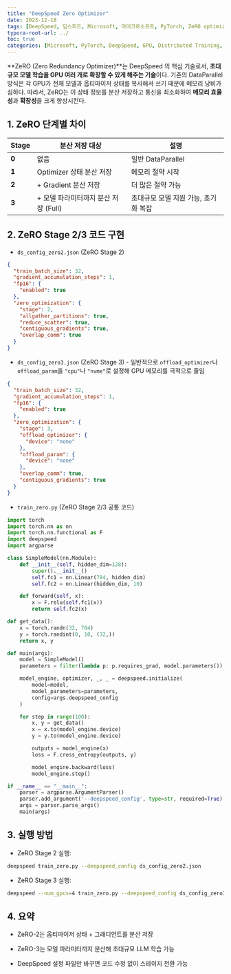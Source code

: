```yaml
---
title: "DeepSpeed Zero Optimizer"
date: 2023-12-18
tags: [DeepSpeed, 딥스피드, Microsoft, 마이크로소프트, PyTorch, ZeRO optimizer, Mixed Precision, Model Parallelism, Pipeline Parallelism, DeepSpeed-Inference]
typora-root-url: ../
toc: true
categories: [Microsoft, PyTorch, DeepSpeed, GPU, Distributed Training, Transformer]
---
```


**ZeRO (Zero Redundancy Optimizer)**는 DeepSpeed 의 핵심 기술로서, **초대규모 모델 학습을 GPU 여러 개로 확장할 수 있게 해주는 기술**이다. 기존의 DataParallel 방식은 각 GPU가 전체 모델과 옵티마이저 상태를 복사해서 쓰기 때문에 메모리 낭비가 심하다. 따라서,  ZeRO는 이 상태 정보를 분산 저장하고 통신을 최소화하여 **메모리 효율성**과 **확장성**을 크게 향상시킨다. 



## 1. ZeRO 단계별 차이

| Stage | 분산 저장 대상                       | 설명                                 |
| ----- | ------------------------------------ | ------------------------------------ |
| **0** | 없음                                 | 일반 DataParallel                    |
| **1** | Optimizer 상태 분산 저장             | 메모리 절약 시작                     |
| **2** | + Gradient 분산 저장                 | 더 많은 절약 가능                    |
| **3** | + 모델 파라미터까지 분산 저장 (Full) | 초대규모 모델 지원 가능, 초기화 복잡 |



## 2. ZeRO Stage 2/3 코드 구현

* `ds_config_zero2.json` (ZeRO Stage 2)

```json
{
  "train_batch_size": 32,
  "gradient_accumulation_steps": 1,
  "fp16": {
    "enabled": true
  },
  "zero_optimization": {
    "stage": 2,
    "allgather_partitions": true,
    "reduce_scatter": true,
    "contiguous_gradients": true,
    "overlap_comm": true
  }
}
```

* `ds_config_zero3.json` (ZeRO Stage 3) - 일반적으로 `offload_optimizer`나 `offload_param`을 `"cpu"`나 `"nvme"`로 설정해 GPU 메모리를 극적으로 줄임

```json
{
  "train_batch_size": 32,
  "gradient_accumulation_steps": 1,
  "fp16": {
    "enabled": true
  },
  "zero_optimization": {
    "stage": 3,
    "offload_optimizer": {
      "device": "none"
    },
    "offload_param": {
      "device": "none"
    },
    "overlap_comm": true,
    "contiguous_gradients": true
  }
}

```

* `train_zero.py` (ZeRO Stage 2/3 공통 코드)

```python
import torch
import torch.nn as nn
import torch.nn.functional as F
import deepspeed
import argparse

class SimpleModel(nn.Module):
    def __init__(self, hidden_dim=128):
        super().__init__()
        self.fc1 = nn.Linear(784, hidden_dim)
        self.fc2 = nn.Linear(hidden_dim, 10)

    def forward(self, x):
        x = F.relu(self.fc1(x))
        return self.fc2(x)

def get_data():
    x = torch.randn(32, 784)
    y = torch.randint(0, 10, (32,))
    return x, y

def main(args):
    model = SimpleModel()
    parameters = filter(lambda p: p.requires_grad, model.parameters())

    model_engine, optimizer, _, _ = deepspeed.initialize(
        model=model,
        model_parameters=parameters,
        config=args.deepspeed_config
    )

    for step in range(100):
        x, y = get_data()
        x = x.to(model_engine.device)
        y = y.to(model_engine.device)

        outputs = model_engine(x)
        loss = F.cross_entropy(outputs, y)

        model_engine.backward(loss)
        model_engine.step()

if __name__ == "__main__":
    parser = argparse.ArgumentParser()
    parser.add_argument('--deepspeed_config', type=str, required=True)
    args = parser.parse_args()
    main(args)

```



## 3. 실행 방법

* ZeRO Stage 2 실행: 

```bash
deepspeed train_zero.py --deepspeed_config ds_config_zero2.json
```

* ZeRO Stage 3 실행: 

```bash
deepspeed --num_gpus=4 train_zero.py --deepspeed_config ds_config_zero3.json
```



## 4. 요약

* ZeRO-2는 옵티마이저 상태 + 그래디언트를 분산 저장

* ZeRO-3는 모델 파라미터까지 분산해 초대규모 LLM 학습 가능

* DeepSpeed 설정 파일만 바꾸면 코드 수정 없이 스테이지 전환 가능

  

